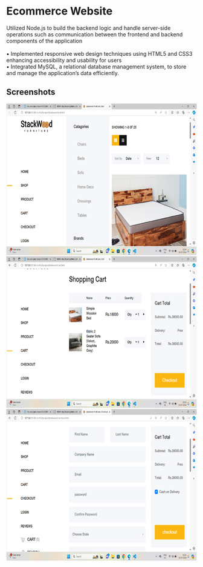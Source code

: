 # Ecommerce Website

 Utilized Node.js to build the backend logic and handle server-side operations such as communication between the 
frontend and backend components of the application<br><br> 
▪ Implemented responsive web design techniques using HTML5 and CSS3 enhancing accessibility and 
usability for users<br>
▪ Integrated MySQL, a relational database management system, to store and manage the application’s 
data efficiently.

## Screenshots
<p>
<img src="assets/1.png" height="400" width ="700" >
<img src="assets/2.png" height="400" width ="700">
<img src="assets/3.png" height="400" width ="700">
</p>
